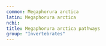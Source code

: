```yaml
---
common: Megaphorura arctica
latin: Megaphorura arctica
ncbi: 
title: Megaphorura arctica pathways
group: "Invertebrates"
---
```

